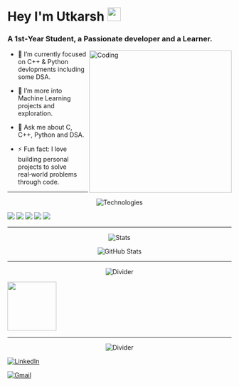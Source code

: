 <p>
     <h1 align="LEFT">Hey I'm Utkarsh <img src="https://github.com/user-attachments/assets/b8f097c4-46d4-4fbb-9a84-cc6344088440" width="30" /></h1>
     
<h3> A 1st‑Year Student, a Passionate developer and a Learner.</h3>
</p>

<img src="https://media.giphy.com/media/qgQUggAC3Pfv687qPC/giphy.gif"
     alt="Coding"
     align="right"
     width="320" />

<p>
     
 - 🔭 I’m currently focused on C++ & Python devlopments including some DSA. 
     
- 🌱 I’m more into Machine Learning  projects and exploration.
  
- 💬 Ask me about C, C++, Python and DSA. 
  
- ⚡ Fun fact: I love building personal projects to solve real‑world problems through code.

</p>


---
  <tr>
    <td align="center" width="50%">
      <p align="center">
        <img src="https://readme-typing-svg.herokuapp.com?font=Fira+Code&duration=1500&pause=100&color=F7931E,F15BB5,00BBF9,00F5D4,9B5DE5&center=true&vcenter=true&width=340&lines=Technologies+⚡️"  alt="Technologies" />
      </p>

 <p align="left">
        <img src="https://img.shields.io/badge/C-00599C?style=for-the-badge&logo=c&logoColor=white"/>
        <img src="https://img.shields.io/badge/C++-00599C?style=for-the-badge&logo=c%2B%2B&logoColor=white"/>
        <img src="https://img.shields.io/badge/Python-3776AB?style=for-the-badge&logo=python&logoColor=white"/>
        <img src="https://img.shields.io/badge/VS%20Code-007ACC?style=for-the-badge&logo=visual-studio-code&logoColor=white"/>
        <img src="https://img.shields.io/badge/Git-F05032?style=for-the-badge&logo=git&logoColor=white"/>
      </p>
</td>

---  
 
 <td align="center" width="50%">
      <p align="center">
        <img src="https://readme-typing-svg.herokuapp.com?font=Fira+Code&duration=1500&pause=100&color=F7931E,F15BB5,00BBF9,00F5D4,9B5DE5&center=true&vCenter=true&width=340&lines=Stats+⚡️" alt="Stats" />
      </p>
     <p align="center">
        <img src="https://github-readme-streak-stats.herokuapp.com/?user=utkarshcs.18&theme=github-dark" alt="GitHub Stats" />
      </p>
    </td>
  </tr>
</table>

---
<p align="center">
  <img src="https://readme-typing-svg.herokuapp.com?font=Fira+Code&duration=1500&pause=100&color=F7931E,F15BB5,00BBF9,00F5D4,9B5DE5&center=true&vCenter=true&width=340&lines=Plots+⚡️" alt="Divider" />
</p>

<a href="https://github.com/utkarshcs18/GPAlytics-ShowCase">
<img src="https://github.com/utkarshcs18/GPAlytics/blob/main/profileproject.jpg?raw=true"
       length="40"
       width="110"
       style="vertical-align: middle;"/>
</a>

---
<p align="center">
  <img src="https://readme-typing-svg.herokuapp.com?font=Fira+Code&duration=1500&pause=100&color=F7931E,F15BB5,00BBF9,00F5D4,9B5DE5&center=true&vCenter=true&width=340&lines=Hyperlinks+⚡️" alt="Divider" />
</p>

[![LinkedIn](https://img.shields.io/badge/LinkedIn-blue?style=for-the-badge&logo=linkedin&logoColor=white)](https://linkedin.com/in/utkarshcs18)

[![Gmail](https://img.shields.io/badge/Gmail-red?style=for-the-badge&logo=gmail&logoColor=white)](mailto:utkarshkumar.cs18@gmail.com?subject=Excited%20to%20Connect!&body=Hey%20there!%0AI%20came%20across%20your%20profile%20and%20would%20love%20to%20connect%20and%20talk%20about%20.%20.%20..">)

